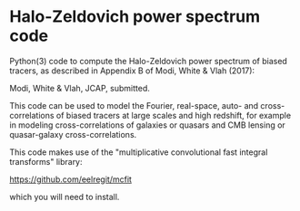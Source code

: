 # Halo-Zeldovich power spectrum code

Python(3) code to compute the Halo-Zeldovich power spectrum of biased
tracers, as described in Appendix B of Modi, White & Vlah (2017):

Modi, White & Vlah, JCAP, submitted.

This code can be used to model the Fourier, real-space, auto- and
cross-correlations of biased tracers at large scales and high redshift,
for example in modeling cross-correlations of galaxies or quasars
and CMB lensing or quasar-galaxy cross-correlations.

This code makes use of the
"multiplicative convolutional fast integral transforms"
library:

https://github.com/eelregit/mcfit

which you will need to install.
